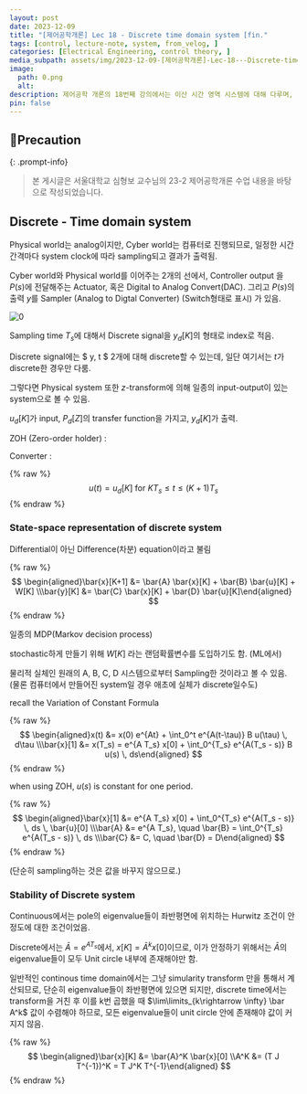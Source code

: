 ```yaml
---
layout: post
date: 2023-12-09
title: "[제어공학개론] Lec 18 - Discrete time domain system [fin."
tags: [control, lecture-note, system, from_velog, ]
categories: [Electrical Engineering, control theory, ]
media_subpath: assets/img/2023-12-09-[제어공학개론]-Lec-18---Discrete-time-domain-system-[fin..md
image:
  path: 0.png
  alt:  
description: 제어공학 개론의 18번째 강의에서는 이산 시간 영역 시스템에 대해 다루며, 물리적 세계와 사이버 세계의 연결, 샘플링 시간, 상태 공간 표현, 그리고 이산 시스템의 안정성 조건을 설명합니다. 이산 신호는 입력과 출력으로 구성되며, 안정성을 위해서는 시스템의 고유값이 단위 원 내부에 있어야 합니다.
pin: false
---
```



## 📢Precaution


{: .prompt-info}


> 본 게시글은 서울대학교 심형보 교수님의 23-2 제어공학개론 수업 내용을 바탕으로 작성되었습니다.


## Discrete - Time domain system


Physical world는 analog이지만, Cyber world는 컴퓨터로 진행되므로, 일정한 시간 간격마다 system clock에 따라 sampling되고 결과가 출력됨.


Cyber world와 Physical world를 이어주는 2개의 선에서, Controller output 을 $P(s)$에 전달해주는 Actuator, 혹은 Digital to Analog Convert(DAC). 그리고 $P(s)$의 출력 $y$를 Sampler (Analog to Digtal Converter) (Switch형태로 표시) 가 있음.


![0](/0.png)


Sampling time $T_s$에 대해서 Discrete signal을 $y_d[K]$의 형태로 index로 적음.


Discrete signal에는 $ y, t $ 2개에 대해 discrete할 수 있는데, 일단 여기서는 $t$가 discrete한 경우만 다룸.


그렇다면 Physical system 또한 $z$-transform에 의해 일종의 input-output이 있는 system으로 볼 수 있음.


$u_d[K]$가 input, $P_d[Z]$의 transfer function을 가지고, $y_d[K]$가 출력.


ZOH (Zero-order holder) :


Converter :


{% raw %}
$$
u(t) = u_d[K] \text{ for }KT_s\leq t \leq (K+1)T_s
$$
{% endraw %}


### State-space representation of discrete system


Differential이 아닌 Difference(차분) equation이라고 불림


{% raw %}
$$
\begin{aligned}\bar{x}[K+1] &= \bar{A} \bar{x}[K] + \bar{B} \bar{u}[K] + W[K] \\\bar{y}[K] &= \bar{C} \bar{x}[K] + \bar{D} \bar{u}[K]\end{aligned}
$$
{% endraw %}


일종의 MDP(Markov decision process)


stochastic하게 만들기 위해 $W[K]$ 라는 랜덤확률변수를 도입하기도 함. (ML에서)


물리적 실체인 원래의 A, B, C, D 시스템으로부터 Sampling한 것이라고 볼 수 있음. (물론 컴퓨터에서 만들어진 system일 경우 애초에 실체가 discrete일수도)


recall the Variation of Constant Formula


{% raw %}
$$
\begin{aligned}x(t) &= x(0) e^{At} + \int_0^t e^{A(t-\tau)} B u(\tau) \, d\tau \\\bar{x}[1] &= x(T_s) = e^{A T_s} x[0] + \int_0^{T_s} e^{A(T_s - s)} B u(s) \, ds\end{aligned}
$$
{% endraw %}


when using ZOH, $u(s)$ is constant for one period.


{% raw %}
$$
\begin{aligned}\bar{x}[1] &= e^{A T_s} x[0] + \int_0^{T_s} e^{A(T_s - s)} \, ds \, \bar{u}[0] \\\bar{A} &= e^{A T_s}, \quad \bar{B} = \int_0^{T_s} e^{A(T_s - s)} \, ds \\\bar{C} &= C, \quad \bar{D} = D\end{aligned}
$$
{% endraw %}


(단순히 sampling하는 것은 값을 바꾸지 않으므로.)


### Stability of Discrete system


Continuous에서는 pole의 eigenvalue들이 좌반평면에 위치하는 Hurwitz 조건이 안정도에 대한 조건이었음.


Discrete에서는 $\bar A=e^{AT_s}$에서, $x[K] = \bar A^k x[0]$이므로, 이가 안정하기 위해서는 $\bar A$의 eigenvalue들이 모두 Unit circle 내부에 존재해야만 함.


일반적인 continous time domain에서는 그냥 simularity transform 만을 통해서 계산되므로, 단순히 eigenvalue들이 좌반평면에 있으면 되지만, discrete time에서는 transform을 거친 후 이를 k번 곱했을 때 $\lim\limits_{k\rightarrow \infty} \bar A^k$ 값이 수렴해야 하므로, 모든 eigenvalue들이 unit circle 안에 존재해야 값이 커지지 않음.


{% raw %}
$$
\begin{aligned}\bar{x}[K] &= \bar{A}^K \bar{x}[0] \\A^K &= (T J T^{-1})^K = T J^K T^{-1}\end{aligned}
$$
{% endraw %}

